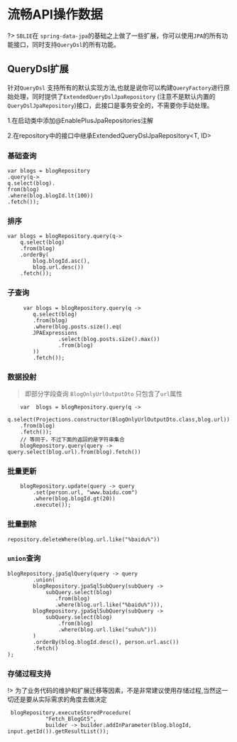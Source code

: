 # 流畅API操作数据

?> `SBLIE`在 `spring-data-jpa`的基础之上做了一些扩展，你可以使用`JPA`的所有功能接口，同时支持`QueryDsl`的所有功能。


## QueryDsl扩展
针对`QueryDsl` 支持所有的默认实现方法,也就是说你可以构建`QueryFactory`进行原始处理，同时提供了`ExtendedQueryDslJpaRepository` (注意不是默认内置的 `QueryDslJpaRepository`)接口，此接口是事务安全的，不需要你手动处理。

1.在启动类中添加@EnablePlusJpaRepositories注解

2.在repository中的接口中继承ExtendedQueryDslJpaRepository<T, ID>

### 基础查询
```
var blogs = blogRepository
.query(q->
q.select(blog).
from(blog)
.where(blog.blogId.lt(100))
.fetch());
```
### 排序
```
var blogs = blogRepository.query(q->
    q.select(blog)
    .from(blog)
    .orderBy(
        blog.blogId.asc(),
        blog.url.desc())
    .fetch());
```
### 子查询
```
     var blogs = blogRepository.query(q ->
        q.select(blog)
        .from(blog)
        .where(blog.posts.size().eq(
        JPAExpressions
                .select(blog.posts.size().max())
                .from(blog)
        ))
        .fetch());
```
### 数据投射
> 即部分字段查询 `BlogOnlyUrlOutputDto` 只包含了`url`属性
```
    var  blogs = blogRepository.query(q ->
    q.select(Projections.constructor(BlogOnlyUrlOutputDto.class,blog.url))
    .from(blog)
    .fetch());
    // 等同于，不过下面的返回的是字符串集合
    blogRepository.query(query -> query.select(blog.url).from(blog).fetch())
```
### 批量更新
```
    blogRepository.update(query -> query
        .set(person.url, "www.baidu.com")
        .where(blog.blogId.gt(20))
        .execute());
```
### 批量删除
```
repository.deleteWhere(blog.url.like("%baidu%"))
```
### `union`查询
```
blogRepository.jpaSqlQuery(query -> query
        .union(
        blogRepository.jpaSqlSubQuery(subQuery ->
            subQuery.select(blog)
               .from(blog)
               .where(blog.url.like("%baidu%"))),
        blogRepository.jpaSqlSubQuery(subQuery ->
            subQuery.select(blog)
                .from(blog)
                .where(blog.url.like("suhu%")))
        )
        .orderBy(blog.blogId.desc(), person.url.asc())
        .fetch()
);
```

### 存储过程支持
!> 为了业务代码的维护和扩展迁移等因素，不是非常建议使用存储过程,当然这一切还是要从实际需求的角度去做决定
```
 blogRepository.executeStoredProcedure(
            "Fetch_BlogGt5",
            builder -> builder.addInParameter(blog.blogId, input.getId()).getResultList());
```


